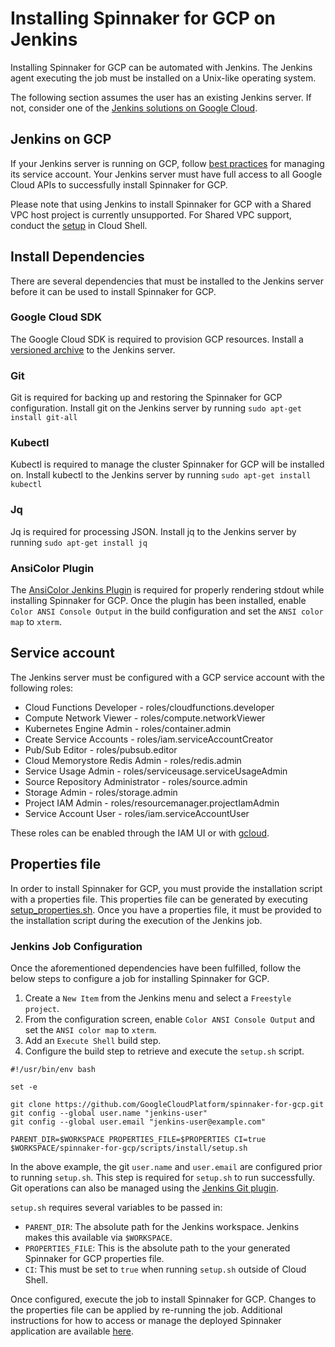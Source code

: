 # Installing Spinnaker for GCP on Jenkins

Installing Spinnaker for GCP can be automated with Jenkins. The Jenkins agent executing the job must be installed on a Unix-like operating system. 

The following section assumes the user has an existing Jenkins server. If not, consider one of the [Jenkins solutions on Google Cloud](https://cloud.google.com/jenkins/).

## Jenkins on GCP

If your Jenkins server is running on GCP, follow [best practices](https://cloud.google.com/compute/docs/access/create-enable-service-accounts-for-instances#best_practices) for managing its service account. Your Jenkins server must have full access to all Google Cloud APIs to successfully install Spinnaker for GCP.

Please note that using Jenkins to install Spinnaker for GCP with a Shared VPC host project is currently unsupported. For Shared VPC support, conduct the [setup](https://cloud.google.com/docs/ci-cd/spinnaker/spinnaker-for-gcp) in Cloud Shell.

## Install Dependencies

There are several dependencies that must be installed to the Jenkins server before it can be used to install Spinnaker for GCP.

### Google Cloud SDK

The Google Cloud SDK is required to provision GCP resources. Install a [versioned archive](https://cloud.google.com/sdk/docs/downloads-versioned-archives) to the Jenkins server.

### Git

Git is required for backing up and restoring the Spinnaker for GCP configuration. Install git on the Jenkins server by running `sudo apt-get install git-all`

### Kubectl

Kubectl is required to manage the cluster Spinnaker for GCP will be installed on. Install kubectl to the Jenkins server by running `sudo apt-get install kubectl`

### Jq

Jq is required for processing JSON. Install jq to the Jenkins server by running `sudo apt-get install jq`

### AnsiColor Plugin

The [AnsiColor Jenkins Plugin](https://plugins.jenkins.io/ansicolor) is required for properly rendering stdout while installing Spinnaker for GCP. Once the plugin has been installed, enable `Color ANSI Console Output` in the build configuration and set the `ANSI color map` to `xterm`.

## Service account

The Jenkins server must be configured with a GCP service account with the following roles:

- Cloud Functions Developer - roles/cloudfunctions.developer
- Compute Network Viewer - roles/compute.networkViewer
- Kubernetes Engine Admin - roles/container.admin 
- Create Service Accounts - roles/iam.serviceAccountCreator
- Pub/Sub Editor - roles/pubsub.editor
- Cloud Memorystore Redis Admin - roles/redis.admin
- Service Usage Admin - roles/serviceusage.serviceUsageAdmin
- Source Repository Administrator - roles/source.admin
- Storage Admin - roles/storage.admin
- Project IAM Admin - roles/resourcemanager.projectIamAdmin
- Service Account User - roles/iam.serviceAccountUser

These roles can be enabled through the IAM UI or with [gcloud](https://cloud.google.com/sdk/gcloud/reference/projects/add-iam-policy-binding).

## Properties file

In order to install Spinnaker for GCP, you must provide the installation script with a properties file. This properties file can be generated by executing [setup_properties.sh](../scripts/install/setup_properties.sh). Once you have a properties file, it must be provided to the installation script during the execution of the Jenkins job.

### Jenkins Job Configuration

Once the aforementioned dependencies have been fulfilled, follow the below steps to configure a job for installing Spinnaker for GCP. 

1. Create a `New Item` from the Jenkins menu and select a `Freestyle project`. 
2. From the configuration screen, enable `Color ANSI Console Output` and set the `ANSI color map` to `xterm`.
3. Add an `Execute Shell` build step.
4. Configure the build step to retrieve and execute the `setup.sh` script.

```shell
#!/usr/bin/env bash

set -e

git clone https://github.com/GoogleCloudPlatform/spinnaker-for-gcp.git
git config --global user.name "jenkins-user"
git config --global user.email "jenkins-user@example.com"

PARENT_DIR=$WORKSPACE PROPERTIES_FILE=$PROPERTIES CI=true $WORKSPACE/spinnaker-for-gcp/scripts/install/setup.sh
```

In the above example, the git `user.name` and `user.email` are configured prior to running `setup.sh`. This step is required for `setup.sh` to run successfully. Git operations can also be managed using the [Jenkins Git plugin](https://plugins.jenkins.io/git).

`setup.sh` requires several variables to be passed in:

- `PARENT_DIR`: The absolute path for the Jenkins workspace. Jenkins makes this available via `$WORKSPACE`.
- `PROPERTIES_FILE`: This is the absolute path to the your generated Spinnaker for GCP properties file.
- `CI`: This must be set to `true` when running `setup.sh` outside of Cloud Shell.

Once configured, execute the job to install Spinnaker for GCP. Changes to the properties file can be applied by re-running the job. Additional instructions for how to access or manage the deployed Spinnaker application are available [here](https://cloud.google.com/docs/ci-cd/spinnaker/spinnaker-for-gcp#access_spinnaker).
